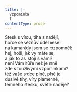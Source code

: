 ```yaml
---
title: |-
  Vzpomínka
  I
contentType: prose
---
```


Stesk s vírou, tíha s nadějí,  
hořce se vězňův úděl nese!  
na kamarády jsem se rozpomněl:  
hej, hoši, jak vy máte se,  
a jak to asi stojí s vámi?  
není Vám hůře než je mně  
zde s toužlivými vzpomínkami?  
též vaše srdce plné, plné je  
dusivé tíhy, víry plamenné,  
temného stesku, světlé naděje?
